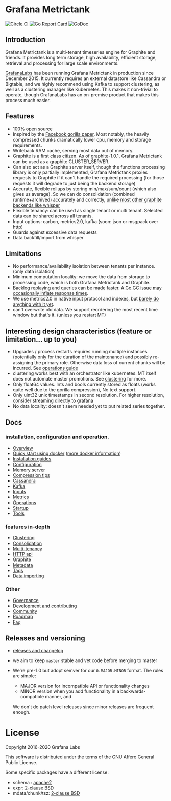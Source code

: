 # Grafana Metrictank

[![Circle CI](https://circleci.com/gh/grafana/metrictank.svg?style=shield)](https://circleci.com/gh/grafana/metrictank)
[![Go Report Card](https://goreportcard.com/badge/github.com/grafana/metrictank)](https://goreportcard.com/report/github.com/grafana/metrictank)
[![GoDoc](https://godoc.org/github.com/grafana/metrictank?status.svg)](https://godoc.org/github.com/grafana/metrictank)

## Introduction

Grafana Metrictank is a multi-tenant timeseries engine for Graphite and friends.
It provides long term storage, high availability, efficient storage, retrieval and processing for large scale environments.

[GrafanaLabs](https://grafana.com) has been running Grafana Metrictank in production since December 2015.
It currently requires an external datastore like Cassandra or Bigtable, and we highly recommend using Kafka to support clustering, as well
as a clustering manager like Kubernetes. This makes it non-trivial to operate, though GrafanaLabs has an on-premise product
that makes this process much easier.

## Features

* 100% open source
* Inspired by the [Facebook gorilla paper](http://www.vldb.org/pvldb/vol8/p1816-teller.pdf).
Most notably, the heavily compressed chunks dramatically lower cpu, memory and storage requirements.
* Writeback RAM cache, serving most data out of memory.
* Graphite is a first class citizen. As of graphite-1.0.1, Grafana Metrictank can be used as a graphite CLUSTER_SERVER.
* Can also act as a Graphite server itself, though the functions processing library is only partially implemented, Grafana Metrictank proxies requests to Graphite if it can't handle the required processing (for those requests it will degrade to just being the backend storage)
* Accurate, flexible rollups by storing min/max/sum/count (which also gives us average).
So we can do consolidation (combined runtime+archived) accurately and correctly,
[unlike most other graphite backends like whisper](https://grafana.com/blog/2016/03/03/25-graphite-grafana-and-statsd-gotchas/#runtime.consolidation)
* Flexible tenancy: can be used as single tenant or multi tenant. Selected data can be shared across all tenants.
* Input options: carbon, metrics2.0, kafka (soon: json or msgpack over http)
* Guards against excessive data requests
* Data backfill/import from whisper

## Limitations

* No performance/availability isolation between tenants per instance. (only data isolation)
* Minimum computation locality: we move the data from storage to processing code, which is both Grafana Metrictank and Graphite.
* Backlog replaying and queries can be made faster. [A Go GC issue may occasionally inflate response times](https://github.com/golang/go/issues/14812).
* We use metrics2.0 in native input protocol and indexes, but [barely do anything with it yet](https://github.com/grafana/metrictank/blob/master/docs/tags.md).
* can't overwrite old data. We support reordering the most recent time window but that's it. (unless you restart MT)

## Interesting design characteristics (feature or limitation... up to you)

* Upgrades / process restarts requires running multiple instances (potentially only for the duration of the maintenance) and possibly re-assigning the primary role.
Otherwise data loss of current chunks will be incurred.  See [operations guide](https://github.com/grafana/metrictank/blob/master/docs/operations.md)
* clustering works best with an orchestrator like kubernetes. MT itself does not automate master promotions. See [clustering](https://github.com/grafana/metrictank/blob/master/docs/clustering.md) for more.
* Only float64 values. Ints and bools currently stored as floats (works quite well due to the gorilla compression),
  No text support.
* Only uint32 unix timestamps in second resolution.   For higher resolution, consider [streaming directly to grafana](https://grafana.com/blog/2016/03/31/using-grafana-with-intels-snap-for-ad-hoc-metric-exploration/)
* No data locality: doesn't seem needed yet to put related series together.


## Docs

### installation, configuration and operation.

* [Overview](https://github.com/grafana/metrictank/blob/master/docs/overview.md)
* [Quick start using docker](https://github.com/grafana/metrictank/blob/master/docs/quick-start-docker.md)
  ([more docker information](docs/docker.md))
* [Installation guides](https://github.com/grafana/metrictank/blob/master/docs/installation.md)
* [Configuration](https://github.com/grafana/metrictank/blob/master/docs/config.md)
* [Memory server](https://github.com/grafana/metrictank/blob/master/docs/memory-server.md)
* [Compression tips](https://github.com/grafana/metrictank/blob/master/docs/compression-tips.md)
* [Cassandra](https://github.com/grafana/metrictank/blob/master/docs/cassandra.md)
* [Kafka](https://github.com/grafana/metrictank/blob/master/docs/kafka.md)
* [Inputs](https://github.com/grafana/metrictank/blob/master/docs/inputs.md)
* [Metrics](https://github.com/grafana/metrictank/blob/master/docs/metrics.md)
* [Operations](https://github.com/grafana/metrictank/blob/master/docs/operations.md)
* [Startup](https://github.com/grafana/metrictank/blob/master/docs/startup.md)
* [Tools](https://github.com/grafana/metrictank/blob/master/docs/tools.md)

### features in-depth

* [Clustering](https://github.com/grafana/metrictank/blob/master/docs/clustering.md)
* [Consolidation](https://github.com/grafana/metrictank/blob/master/docs/consolidation.md)
* [Multi-tenancy](https://github.com/grafana/metrictank/blob/master/docs/multi-tenancy.md)
* [HTTP api](https://github.com/grafana/metrictank/blob/master/docs/http-api.md)
* [Graphite](https://github.com/grafana/metrictank/blob/master/docs/graphite.md)
* [Metadata](https://github.com/grafana/metrictank/blob/master/docs/metadata.md)
* [Tags](https://github.com/grafana/metrictank/blob/master/docs/tags.md)
* [Data importing](https://github.com/grafana/metrictank/blob/master/docs/data-importing.md)

### Other

* [Governance](https://github.com/grafana/metrictank/blob/master/GOVERNANCE.md)
* [Development and contributing](https://github.com/grafana/metrictank/blob/master/docs/CONTRIBUTING.md)
* [Community](https://github.com/grafana/metrictank/blob/master/docs/community.md)
* [Roadmap](https://github.com/grafana/metrictank/issues/1319)
* [Faq](https://github.com/grafana/metrictank/blob/master/docs/faq.md)

## Releases and versioning

* [releases and changelog](https://github.com/grafana/metrictank/releases)
* we aim to keep `master` stable and vet code before merging to master
* We're pre-1.0 but adopt semver for our `0.MAJOR.MINOR` format. The rules are simple:
  * MAJOR version for incompatible API or functionality changes
  * MINOR version when you add functionality in a backwards-compatible manner, and

  We don't do patch level releases since minor releases are frequent enough.


License
=======

Copyright 2016-2020 Grafana Labs

This software is distributed under the terms of the GNU Affero General Public License.

Some specific packages have a different license:
* schema : [apache2](schema/LICENSE)
* expr: [2-clause BSD](expr/LICENSE)
* mdata/chunk/tsz: [2-clause BSD](mdata/chunk/tsz/LICENSE)
